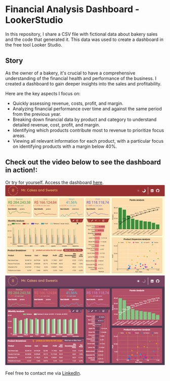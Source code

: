 # Financial Analysis Dashboard - LookerStudio

In this repository, I share a CSV file with fictional data about bakery sales and the code that generated it. This data was used to create a dashboard in the free tool Looker Studio.

## Story 
As the owner of a bakery, it's crucial to have a comprehensive understanding of the financial health and performance of the business. I created a dashboard to gain deeper insights into the sales and profitability.

Here are the key aspects I focus on:
* Quickly assessing revenue, costs, profit, and margin.
* Analyzing financial performance over time and against the same period from the previous year.
* Breaking down financial data by product and category to understand detailed revenue, cost, profit, and margin.
* Identifying which products contribute most to revenue to prioritize focus areas.
* Viewing all relevant information for each product, with a particular focus on identifying products with a margin below 40%.

## Check out the video below to see the dashboard in action!:
Or try for yourself. Access the dashboard [here](https://lookerstudio.google.com/u/0/reporting/2726f672-a2d1-41eb-a873-fa2b32ddc67f/page/aPjMD).
![.](https://github.com/ThiagoRMFagundes/lookerstudio_financial_analysis/blob/main/readme_files/LightMode.png)
![.](https://github.com/ThiagoRMFagundes/lookerstudio_financial_analysis/blob/main/readme_files/DarkMode.png)

Feel free to contact me via [LinkedIn](https://www.linkedin.com/in/thiagormfagundes/).